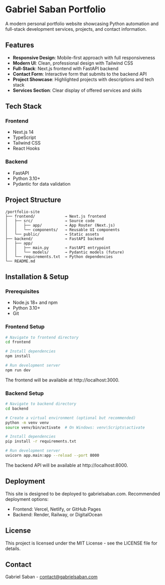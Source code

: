 # Gabriel Saban Portfolio

A modern personal portfolio website showcasing Python automation and full-stack development services, projects, and contact information.

## Features

- **Responsive Design**: Mobile-first approach with full responsiveness
- **Modern UI**: Clean, professional design with Tailwind CSS
- **Full-Stack**: Next.js frontend with FastAPI backend
- **Contact Form**: Interactive form that submits to the backend API
- **Project Showcase**: Highlighted projects with descriptions and tech stack
- **Services Section**: Clear display of offered services and skills

## Tech Stack

### Frontend
- Next.js 14
- TypeScript
- Tailwind CSS
- React Hooks

### Backend
- FastAPI
- Python 3.10+
- Pydantic for data validation

## Project Structure

```
/portfolio-site
├── frontend/             → Next.js frontend
│   ├── src/              → Source code
│   │   ├── app/          → App Router (Next.js)
│   │   └── components/   → Reusable UI components
│   └── public/           → Static assets
├── backend/              → FastAPI backend
│   ├── app/
│   │   ├── main.py       → FastAPI entrypoint
│   │   └── models/       → Pydantic models (future)
│   └── requirements.txt  → Python dependencies
└── README.md
```

## Installation & Setup

### Prerequisites
- Node.js 18+ and npm
- Python 3.10+
- Git

### Frontend Setup

```bash
# Navigate to frontend directory
cd frontend

# Install dependencies
npm install

# Run development server
npm run dev
```

The frontend will be available at http://localhost:3000.

### Backend Setup

```bash
# Navigate to backend directory
cd backend

# Create a virtual environment (optional but recommended)
python -m venv venv
source venv/bin/activate  # On Windows: venv\Scripts\activate

# Install dependencies
pip install -r requirements.txt

# Run development server
uvicorn app.main:app --reload --port 8000
```

The backend API will be available at http://localhost:8000.

## Deployment

This site is designed to be deployed to gabrielsaban.com. Recommended deployment options:

- Frontend: Vercel, Netlify, or GitHub Pages
- Backend: Render, Railway, or DigitalOcean

## License

This project is licensed under the MIT License - see the LICENSE file for details.

## Contact

Gabriel Saban - contact@gabrielsaban.com
